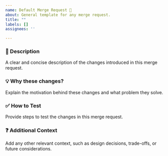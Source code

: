 ```yaml
---
name: Default Merge Request 📝
about: General template for any merge request.
title: ""
labels: []
assignees: ''

---
```


### 📝 Description

A clear and concise description of the changes introduced in this merge request.

### 💡 Why these changes?

Explain the motivation behind these changes and what problem they solve.

### ✅ How to Test

Provide steps to test the changes in this merge request.

### ❓ Additional Context

Add any other relevant context, such as design decisions, trade-offs, or future considerations.